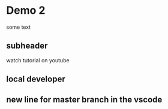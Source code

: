 # Demo 2

some text

## subheader

watch tutorial on youtube

## local developer 

## new line for master branch in the vscode